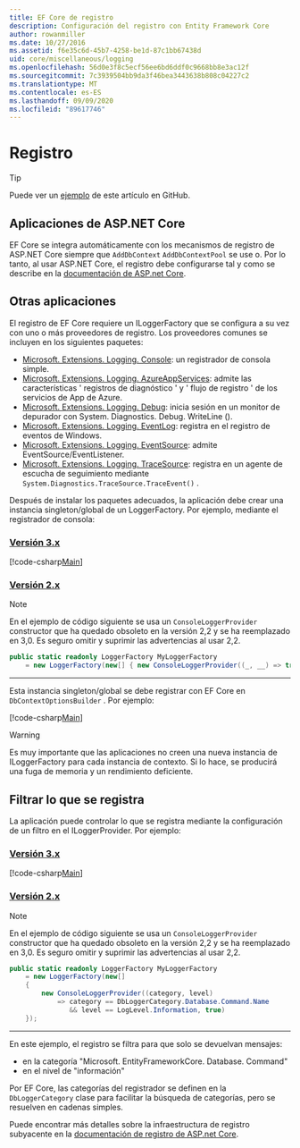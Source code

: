 ```yaml
---
title: EF Core de registro
description: Configuración del registro con Entity Framework Core
author: rowanmiller
ms.date: 10/27/2016
ms.assetid: f6e35c6d-45b7-4258-be1d-87c1bb67438d
uid: core/miscellaneous/logging
ms.openlocfilehash: 56d0e3f8c5ecf56ee6bd6ddf0c9668bb8e3ac12f
ms.sourcegitcommit: 7c3939504bb9da3f46bea3443638b808c04227c2
ms.translationtype: MT
ms.contentlocale: es-ES
ms.lasthandoff: 09/09/2020
ms.locfileid: "89617746"
---
```

# <a name="logging"></a>Registro

> [!TIP]  
> Puede ver un [ejemplo](https://github.com/dotnet/EntityFramework.Docs/tree/master/samples/core/Miscellaneous/Logging) de este artículo en GitHub.

## <a name="aspnet-core-applications"></a>Aplicaciones de ASP.NET Core

EF Core se integra automáticamente con los mecanismos de registro de ASP.NET Core siempre que `AddDbContext` `AddDbContextPool` se use o. Por lo tanto, al usar ASP.NET Core, el registro debe configurarse tal y como se describe en la [documentación de ASP.net Core](/aspnet/core/fundamentals/logging?tabs=aspnetcore2x).

## <a name="other-applications"></a>Otras aplicaciones

El registro de EF Core requiere un ILoggerFactory que se configura a su vez con uno o más proveedores de registro. Los proveedores comunes se incluyen en los siguientes paquetes:

* [Microsoft. Extensions. Logging. Console](https://www.nuget.org/packages/Microsoft.Extensions.Logging.Console/): un registrador de consola simple.
* [Microsoft. Extensions. Logging. AzureAppServices](https://www.nuget.org/packages/Microsoft.Extensions.Logging.AzureAppServices/): admite las características ' registros de diagnóstico ' y ' flujo de registro ' de los servicios de App de Azure.
* [Microsoft. Extensions. Logging. Debug](https://www.nuget.org/packages/Microsoft.Extensions.Logging.Debug/): inicia sesión en un monitor de depurador con System. Diagnostics. Debug. WriteLine ().
* [Microsoft. Extensions. Logging. EventLog](https://www.nuget.org/packages/Microsoft.Extensions.Logging.EventLog/): registra en el registro de eventos de Windows.
* [Microsoft. Extensions. Logging. EventSource](https://www.nuget.org/packages/Microsoft.Extensions.Logging.EventSource/): admite EventSource/EventListener.
* [Microsoft. Extensions. Logging. TraceSource](https://www.nuget.org/packages/Microsoft.Extensions.Logging.TraceSource/): registra en un agente de escucha de seguimiento mediante `System.Diagnostics.TraceSource.TraceEvent()` .

Después de instalar los paquetes adecuados, la aplicación debe crear una instancia singleton/global de un LoggerFactory. Por ejemplo, mediante el registrador de consola:

### <a name="version-3x"></a>[Versión 3.x](#tab/v3)

[!code-csharp[Main](../../../samples/core/Miscellaneous/Logging/Logging/BloggingContext.cs#DefineLoggerFactory)]

### <a name="version-2x"></a>[Versión 2.x](#tab/v2)

> [!NOTE]
> En el ejemplo de código siguiente se usa un `ConsoleLoggerProvider` constructor que ha quedado obsoleto en la versión 2,2 y se ha reemplazado en 3,0. Es seguro omitir y suprimir las advertencias al usar 2,2.

``` csharp
public static readonly LoggerFactory MyLoggerFactory
    = new LoggerFactory(new[] { new ConsoleLoggerProvider((_, __) => true, true) });
```

***

Esta instancia singleton/global se debe registrar con EF Core en `DbContextOptionsBuilder` . Por ejemplo:

[!code-csharp[Main](../../../samples/core/Miscellaneous/Logging/Logging/BloggingContext.cs#RegisterLoggerFactory)]

> [!WARNING]
> Es muy importante que las aplicaciones no creen una nueva instancia de ILoggerFactory para cada instancia de contexto. Si lo hace, se producirá una fuga de memoria y un rendimiento deficiente.

## <a name="filtering-what-is-logged"></a>Filtrar lo que se registra

La aplicación puede controlar lo que se registra mediante la configuración de un filtro en el ILoggerProvider. Por ejemplo:

### <a name="version-3x"></a>[Versión 3.x](#tab/v3)

[!code-csharp[Main](../../../samples/core/Miscellaneous/Logging/Logging/BloggingContextWithFiltering.cs#DefineLoggerFactory)]

### <a name="version-2x"></a>[Versión 2.x](#tab/v2)

> [!NOTE]
> En el ejemplo de código siguiente se usa un `ConsoleLoggerProvider` constructor que ha quedado obsoleto en la versión 2,2 y se ha reemplazado en 3,0. Es seguro omitir y suprimir las advertencias al usar 2,2.

``` csharp
public static readonly LoggerFactory MyLoggerFactory
    = new LoggerFactory(new[]
    {
        new ConsoleLoggerProvider((category, level)
            => category == DbLoggerCategory.Database.Command.Name
               && level == LogLevel.Information, true)
    });
```

***

En este ejemplo, el registro se filtra para que solo se devuelvan mensajes:

* en la categoría "Microsoft. EntityFrameworkCore. Database. Command"
* en el nivel de "información"

Por EF Core, las categorías del registrador se definen en la `DbLoggerCategory` clase para facilitar la búsqueda de categorías, pero se resuelven en cadenas simples.

Puede encontrar más detalles sobre la infraestructura de registro subyacente en la [documentación de registro de ASP.net Core](/aspnet/core/fundamentals/logging?tabs=aspnetcore2x).
